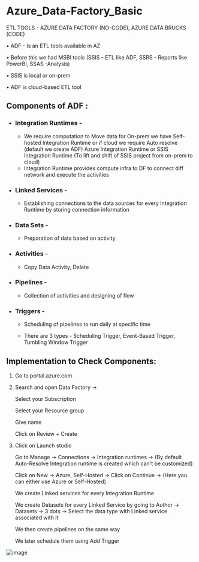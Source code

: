# Azure_Data-Factory_Basic

ETL TOOLS - AZURE DATA FACTORY (NO-CODE), AZURE DATA BRUCKS (CODE)

• ADF - Is an ETL tools available in AZ 

• Before this we had MSBI tools (SSIS - ETL like ADF, SSRS - Reports like PowerBI, SSAS -Analysis)  

• SSIS is local or on-prem 

• ADF is cloud-based ETL tool
	
	
## Components of ADF :


- ### Integration Runtimes - 
	
	- We require computation to Move data for On-prem we have Self-hosted Integration Runtime or if cloud we require Auto resolve (default we create ADF) Azure Integration Runtime or SSIS Integration Runtime (To lift and shift of SSIS project from on-prem to cloud)
	- Integration Runtime provides compute infra to DF to connect diff network and execute the activities
		
- ### Linked Services -  

  	- Establishing connections to the data sources for every Integration Runtime by storing connection information
	
- ### Data Sets -

	- Preparation of data based on activity 
		
- ### Activities - 
	
	- Copy Data Activity, Delete 
		
- ### Pipelines -

	- Collection of activities and designing of flow
	
- ### Triggers - 

	- Scheduling of pipelines to run daily at specific time
	
 	- There are 3 types - Scheduling Trigger, Event-Based Trigger, Tumbling Window Trigger 


## Implementation to Check Components:


1. Go to portal.azure.com


2. Search and open Data Factory ->

	Select your Subscription
	
	Select your Resource group
	
	Give name 
	
	Click on Review + Create


3. Click on Launch studio 

	Go to Manage -> Connections -> Integration runtimes -> (By default Auto-Resolve Integration runtime is created which can't be customized)
	
	Click on New -> Azure, Self-Hosted -> Click on Continue -> (Here you can either use Azure or Self-Hosted)
	
	We create Linked services for every Integration Runtime
	
	We create Datasets for every Linked Service by going to Author -> Datasets -> 3 dots -> Select the data type with Linked service associated with it 
	
	We then create pipelines on the same way 
	
	We later schedule them using Add Trigger

![image](https://github.com/Pavan-1997/Azure_Data-Factory/assets/32020205/636bff12-632f-46ee-99cf-75efb0d4969c)
